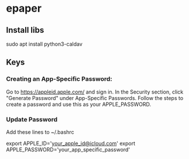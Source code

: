 # epaper

## Install libs

sudo apt install python3-caldav

## Keys

### Creating an App-Specific Password:

Go to https://appleid.apple.com/ and sign in.
In the Security section, click "Generate Password" under App-Specific Passwords.
Follow the steps to create a password and use this as your APPLE_PASSWORD.

### Update Password

Add these lines to ~/.bashrc

export APPLE_ID='your_apple_id@icloud.com'
export APPLE_PASSWORD='your_app_specific_password'